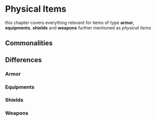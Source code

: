 # Physical Items

this chapter covers everything relevant for items of type **armor**, **equipments**, **shields** and **weapons** further mentioned as *physical items*

## Commonalities

## Differences

### Armor

### Equipments

### Shields

### Weapons

